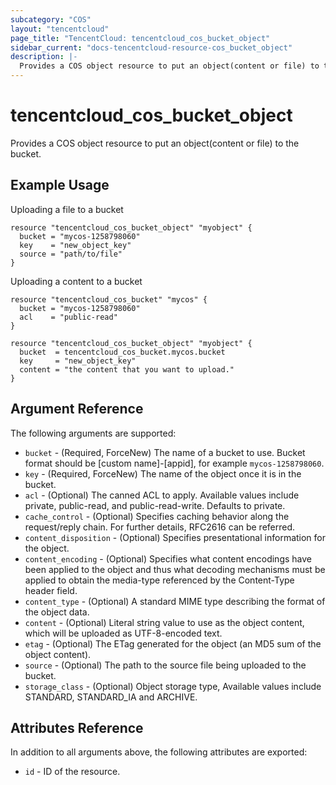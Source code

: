 ```yaml
---
subcategory: "COS"
layout: "tencentcloud"
page_title: "TencentCloud: tencentcloud_cos_bucket_object"
sidebar_current: "docs-tencentcloud-resource-cos_bucket_object"
description: |-
  Provides a COS object resource to put an object(content or file) to the bucket.
---
```


# tencentcloud_cos_bucket_object

Provides a COS object resource to put an object(content or file) to the bucket.

## Example Usage

Uploading a file to a bucket

```hcl
resource "tencentcloud_cos_bucket_object" "myobject" {
  bucket = "mycos-1258798060"
  key    = "new_object_key"
  source = "path/to/file"
}
```

Uploading a content to a bucket

```hcl
resource "tencentcloud_cos_bucket" "mycos" {
  bucket = "mycos-1258798060"
  acl    = "public-read"
}

resource "tencentcloud_cos_bucket_object" "myobject" {
  bucket  = tencentcloud_cos_bucket.mycos.bucket
  key     = "new_object_key"
  content = "the content that you want to upload."
}
```

## Argument Reference

The following arguments are supported:

* `bucket` - (Required, ForceNew) The name of a bucket to use. Bucket format should be [custom name]-[appid], for example `mycos-1258798060`.
* `key` - (Required, ForceNew) The name of the object once it is in the bucket.
* `acl` - (Optional) The canned ACL to apply. Available values include private, public-read, and public-read-write. Defaults to private.
* `cache_control` - (Optional) Specifies caching behavior along the request/reply chain. For further details, RFC2616 can be referred.
* `content_disposition` - (Optional) Specifies presentational information for the object.
* `content_encoding` - (Optional) Specifies what content encodings have been applied to the object and thus what decoding mechanisms must be applied to obtain the media-type referenced by the Content-Type header field.
* `content_type` - (Optional) A standard MIME type describing the format of the object data.
* `content` - (Optional) Literal string value to use as the object content, which will be uploaded as UTF-8-encoded text.
* `etag` - (Optional) The ETag generated for the object (an MD5 sum of the object content).
* `source` - (Optional) The path to the source file being uploaded to the bucket.
* `storage_class` - (Optional) Object storage type, Available values include STANDARD, STANDARD_IA and ARCHIVE.

## Attributes Reference

In addition to all arguments above, the following attributes are exported:

* `id` - ID of the resource.



